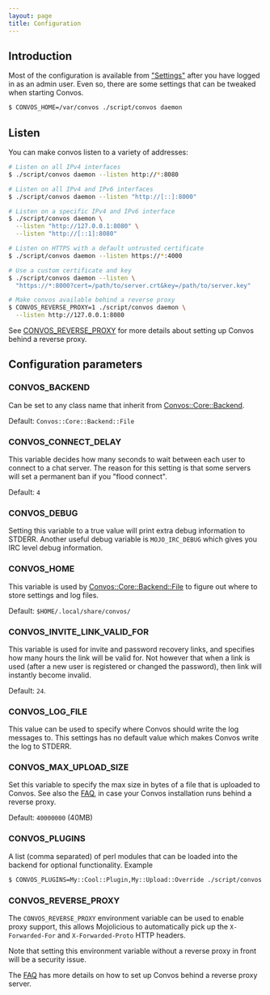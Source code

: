 ```yaml
---
layout: page
title: Configuration
---
```


<ul class="toc"></ul>

## Introduction

Most of the configuration is available from ["Settings"](https://convos.by/2019/11/24/convos-one-point-two.html)
after you have logged in as an admin user. Even so, there are some settings
that can be tweaked when starting Convos.

```bash
$ CONVOS_HOME=/var/convos ./script/convos daemon
```

## Listen

You can make convos listen to a variety of addresses:

```bash
# Listen on all IPv4 interfaces
$ ./script/convos daemon --listen http://*:8080

# Listen on all IPv4 and IPv6 interfaces
$ ./script/convos daemon --listen "http://[::]:8000"

# Listen on a specific IPv4 and IPv6 interface
$ ./script/convos daemon \
  --listen "http://127.0.0.1:8080" \
  --listen "http://[::1]:8080"

# Listen on HTTPS with a default untrusted certificate
$ ./script/convos daemon --listen https://*:4000

# Use a custom certificate and key
$ ./script/convos daemon --listen \
  "https://*:8000?cert=/path/to/server.crt&key=/path/to/server.key"

# Make convos available behind a reverse proxy
$ CONVOS_REVERSE_PROXY=1 ./script/convos daemon \
  --listen http://127.0.0.1:8080
```

See [CONVOS_REVERSE_PROXY](#mojoreverseproxy) for more details about setting
up Convos behind a reverse proxy.

## Configuration parameters

### CONVOS_BACKEND

Can be set to any class name that inherit from
[Convos::Core::Backend](https://github.com/Nordaaker/convos/blob/master/lib/Convos/Core/Backend.pm).

Default: `Convos::Core::Backend::File`

### CONVOS_CONNECT_DELAY

This variable decides how many seconds to wait between each user to connect
to a chat server. The reason for this setting is that some servers will set
a permanent ban if you "flood connect".

Default: `4`

### CONVOS_DEBUG

Setting this variable to a true value will print extra debug information to
STDERR. Another useful debug variable is `MOJO_IRC_DEBUG` which gives you
IRC level debug information.

### CONVOS_HOME

This variable is used by
[Convos::Core::Backend::File](https://github.com/Nordaaker/convos/blob/master/lib/Convos/Core/Backend/File.pm)
to figure out where to store settings and log files.

Default: `$HOME/.local/share/convos/`

### CONVOS_INVITE_LINK_VALID_FOR

This variable is used for invite and password recovery links, and specifies how
many hours the link will be valid for. Not however that when a link is used
(after a new user is registered or changed the password), then link will
instantly become invalid.

Default: `24`.

### CONVOS_LOG_FILE

This value can be used to specify where Convos should write the log messages
to. This settings has no default value which makes Convos write the log to
STDERR.

### CONVOS_MAX_UPLOAD_SIZE

Set this variable to specify the max size in bytes of a file that is uploaded
to Convos. See also the [FAQ](./faq.html#can-convos-run-behind-behind-my-favorite-web-server),
in case your Convos installation runs behind a reverse proxy.

Default: `40000000` (40MB)

### CONVOS_PLUGINS

A list (comma separated) of perl modules that can be loaded into the backend
for optional functionality. Example

```bash
$ CONVOS_PLUGINS=My::Cool::Plugin,My::Upload::Override ./script/convos daemon
```

### CONVOS_REVERSE_PROXY

The `CONVOS_REVERSE_PROXY` environment variable can be used to enable proxy
support, this allows Mojolicious to automatically pick up the
`X-Forwarded-For` and `X-Forwarded-Proto` HTTP headers.

Note that setting this environment variable without a reverse proxy in front
will be a security issue.

The [FAQ](./faq.html#can-convos-run-behind-behind-my-favorite-web-server)
has more details on how to set up Convos behind a reverse proxy server.
